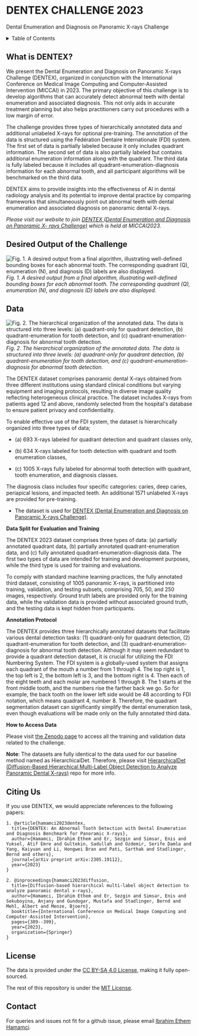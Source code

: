 # DENTEX CHALLENGE 2023
Dental Enumeration and Diagnosis on Panoramic X-rays Challenge


<details><summary>Table of Contents</summary><p>
  
* [What is DENTEX?](#what-is-dentex)
* [Desired Output of the Challenge](#desired-output-of-the-challenge)
* [Data](#data)
* [Citing Us](#citing-us)
* [License](#license)
* [Contact](#contact)
  
</p></details><p></p>


## What is DENTEX?
We present the Dental Enumeration and Diagnosis on Panoramic X-rays Challenge (DENTEX), organized in conjunction with the International Conference on Medical Image Computing and Computer-Assisted Intervention (MICCAI) in 2023. The primary objective of this challenge is to develop algorithms that can accurately detect abnormal teeth with dental enumeration and associated diagnosis. This not only aids in accurate treatment planning but also helps practitioners carry out procedures with a low margin of error.

The challenge provides three types of hierarchically annotated data and additional unlabeled X-rays for optional pre-training. The annotation of the data is structured using the Fédération Dentaire Internationale (FDI) system. The first set of data is partially labeled because it only includes quadrant information. The second set of data is also partially labeled but contains additional enumeration information along with the quadrant. The third data is fully labeled because it includes all quadrant-enumeration-diagnosis information for each abnormal tooth, and all participant algorithms will be benchmarked on the third data. 

DENTEX aims to provide insights into the effectiveness of AI in dental radiology analysis and its potential to improve dental practice by comparing frameworks that simultaneously point out abnormal teeth with dental enumeration and associated diagnosis on panoramic dental X-rays.

*Please visit our website to join [DENTEX (Dental Enumeration and Diagnosis on Panoramic X- rays Challenge)](https://dentex.grand-challenge.org/) which is held at MICCAI2023.*

## Desired Output of the Challenge
![Fig. 1. A desired output from a final algorithm, illustrating well-defined bounding boxes for each abnormal tooth. The corresponding quadrant (Q), enumeration (N), and diagnosis (D) labels are also displayed.](figures/output.png)
*Fig. 1. A desired output from a final algorithm, illustrating well-defined bounding boxes for each abnormal tooth. The corresponding quadrant (Q), enumeration (N), and diagnosis (D) labels are also displayed.*


## Data
![Fig. 2. The hierarchical organization of the annotated data. The data is structured into three levels: (a) quadrant-only for quadrant detection, (b) quadrant-enumeration for tooth detection, and (c) quadrant-enumeration-diagnosis for abnormal tooth detection.](figures/data.png)
*Fig. 2. The hierarchical organization of the annotated data. The data is structured into three levels: (a) quadrant-only for quadrant detection, (b) quadrant-enumeration for tooth detection, and (c) quadrant-enumeration-diagnosis for abnormal tooth detection.*

The DENTEX dataset comprises panoramic dental X-rays obtained from three different institutions using standard clinical conditions but varying equipment and imaging protocols, resulting in diverse image quality reflecting heterogeneous clinical practice. The dataset includes X-rays from patients aged 12 and above, randomly selected from the hospital's database to ensure patient privacy and confidentiality.

To enable effective use of the FDI system, the dataset is hierarchically organized into three types of data;

*   (a) 693 X-rays labeled for quadrant detection and quadrant classes only,

*   (b) 634 X-rays labeled for tooth detection with quadrant and tooth enumeration classes,

*   (c) 1005 X-rays fully labeled for abnormal tooth detection with quadrant, tooth enumeration, and diagnosis classes.

The diagnosis class includes four specific categories: caries, deep caries, periapical lesions, and impacted teeth. An additional 1571 unlabeled X-rays are provided for pre-training. 

* The dataset is used for [DENTEX (Dental Enumeration and Diagnosis on Panoramic X-rays Challenge)](https://dentex.grand-challenge.org/). 

**Data Split for Evaluation and Training**

The DENTEX 2023 dataset comprises three types of data: (a) partially annotated quadrant data, (b) partially annotated quadrant-enumeration data, and (c) fully annotated quadrant-enumeration-diagnosis data. The first two types of data are intended for training and development purposes, while the third type is used for training and evaluations.

To comply with standard machine learning practices, the fully annotated third dataset, consisting of 1005 panoramic X-rays, is partitioned into training, validation, and testing subsets, comprising 705, 50, and 250 images, respectively. Ground truth labels are provided only for the training data, while the validation data is provided without associated ground truth, and the testing data is kept hidden from participants.

**Annotation Protocol**

The DENTEX provides three hierarchically annotated datasets that facilitate various dental detection tasks: (1) quadrant-only for quadrant detection, (2) quadrant-enumeration for tooth detection, and (3) quadrant-enumeration-diagnosis for abnormal tooth detection. Although it may seem redundant to provide a quadrant detection dataset, it is crucial for utilizing the FDI Numbering System. The FDI system is a globally-used system that assigns each quadrant of the mouth a number from 1 through 4. The top right is 1, the top left is 2, the bottom left is 3, and the bottom right is 4. Then each of the eight teeth and each molar are numbered 1 through 8. The 1 starts at the front middle tooth, and the numbers rise the farther back we go. So for example, the back tooth on the lower left side would be 48 according to FDI notation, which means quadrant 4, number 8. Therefore, the quadrant segmentation dataset can significantly simplify the dental enumeration task, even though evaluations will be made only on the fully annotated third data.

**How to Access Data**


Please visit [the Zenodo page](https://zenodo.org/record/7812323#.ZDQE1uxBwUG) to access all the training and validation data related to the challenge.

**Note**: The datasets are fully identical to the data used for our baseline method named as HierarchicalDet. Therefore, please visit [HierarchicalDet (Diffusion-Based Hierarchical Multi-Label Object Detection to Analyze Panoramic Dental X-rays)](https://github.com/ibrahimethemhamamci/HierarchicalDet) repo for more info.

## Citing Us

If you use DENTEX, we would appreciate references to the following papers:
```
1. @article{hamamci2023dentex,
  title={DENTEX: An Abnormal Tooth Detection with Dental Enumeration and Diagnosis Benchmark for Panoramic X-rays},
  author={Hamamci, Ibrahim Ethem and Er, Sezgin and Simsar, Enis and Yuksel, Atif Emre and Gultekin, Sadullah and Ozdemir, Serife Damla and Yang, Kaiyuan and Li, Hongwei Bran and Pati, Sarthak and Stadlinger, Bernd and others},
  journal={arXiv preprint arXiv:2305.19112},
  year={2023}
}

2. @inproceedings{hamamci2023diffusion,
  title={Diffusion-based hierarchical multi-label object detection to analyze panoramic dental x-rays},
  author={Hamamci, Ibrahim Ethem and Er, Sezgin and Simsar, Enis and Sekuboyina, Anjany and Gundogar, Mustafa and Stadlinger, Bernd and Mehl, Albert and Menze, Bjoern},
  booktitle={International Conference on Medical Image Computing and Computer-Assisted Intervention},
  pages={389--399},
  year={2023},
  organization={Springer}
}
```


## License
The data is provided under the [CC BY-SA 4.0 License](https://creativecommons.org/licenses/by-sa/4.0/), making it fully open-sourced.

The rest of this repository is under the [MIT License](https://choosealicense.com/licenses/mit/).


## Contact
For queries and issues not fit for a github issue, please email [Ibrahim Ethem Hamamci](mailto:ibrahim.hamamci@uzh.ch).

